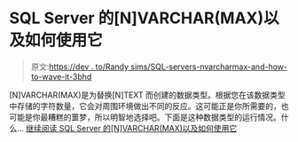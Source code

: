 # SQL Server 的[N]VARCHAR(MAX)以及如何使用它

> 原文:[https://dev . to/Randy sims/SQL-servers-nvarcharmax-and-how-to-wave-it-3bhd](https://dev.to/randysims/sql-servers-nvarcharmax-and-how-to-wield-it-3bhd)

[N]VARCHAR(MAX)是为替换[N]TEXT 而创建的数据类型。根据您在该数据类型中存储的字符数量，它会对周围环境做出不同的反应。这可能正是你所需要的，也可能是你最糟糕的噩梦，所以明智地选择吧。下面是这种数据类型的运行情况。什么… [继续阅读 SQL Server 的[N]VARCHAR(MAX)以及如何使用它](https://randallsims.wordpress.com/2018/08/24/sql-servers-nvarcharmax-and-how-to-wield-it/)